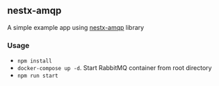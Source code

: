 ## nestx-amqp

A simple example app using [nestx-amqp](https://github.com/nest-x/nestx-amqp) library

### Usage

* `npm install`
* `docker-compose up -d`. Start RabbitMQ container from root directory
* `npm run start`

